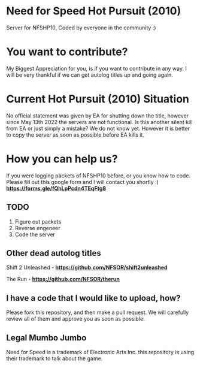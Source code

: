 # Need for Speed Hot Pursuit (2010)
Server for NFSHP10, Coded by everyone in the community :)


# You want to contribute?
My Biggest Appreciation for you, is if you want to contribute in any way. I will be very thankful if we can get autolog titles up and going again.

# Current Hot Pursuit (2010) Situation
No official statement was given by EA for shutting down the title, however since May 13th 2022 the servers are not functional. Is this another silent kill from EA or just simply a mistake? We do not know yet. However it is better to copy the server as soon as possible before EA kills it.

# How you can help us?
If you were logging packets of NFSHP10 before, or you know how to code. Please fill out this google form and I will contact you shortly :)
**https://forms.gle/fQhLpPcdn4TEqFtg8**


## TODO
1. Figure out packets
2. Reverse engeneer
3. Code the server



## Other dead autolog titles 
Shift 2 Unleashed - **https://github.com/NFSOR/shift2unleashed**

The Run - **https://github.com/NFSOR/therun**



## I have a code that I would like to upload, how?
Please fork this repository, and then make a pull request. We will carefully review all of them and approve you as soon as possible.








## Legal Mumbo Jumbo
Need for Speed is a trademark of Electronic Arts Inc. this repository is using their trademark to talk about the game. 
